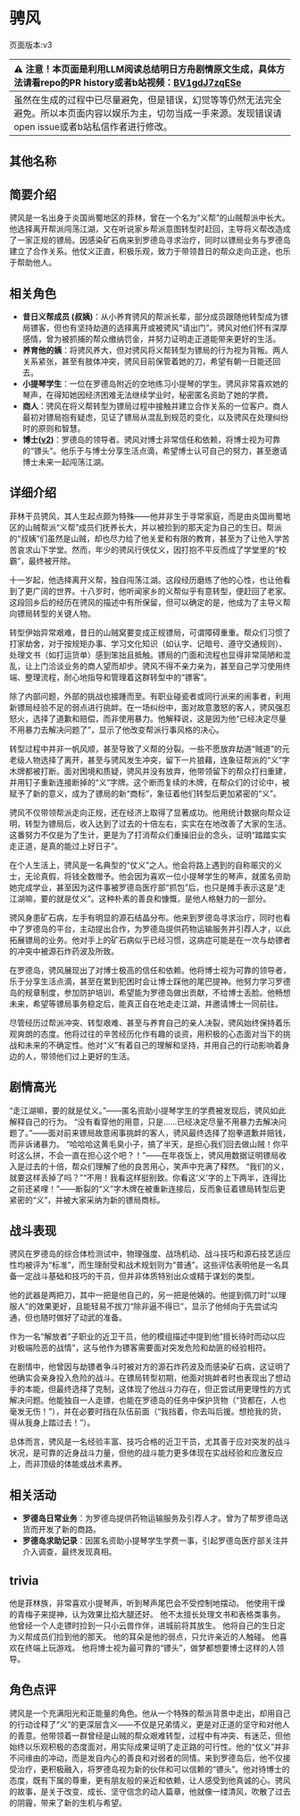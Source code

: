# 骋风
页面版本:v3
 

| :warning: 注意！本页面是利用LLM阅读总结明日方舟剧情原文生成，具体方法请看repo的PR history或者b站视频：[BV1gdJ7zqESe](https://www.bilibili.com/video/BV1gdJ7zqESe/)         |
|:----------------------------|
| 虽然在生成的过程中已尽量避免，但是错误，幻觉等等仍然无法完全避免。所以本页面内容以娱乐为主，切勿当成一手来源。发现错误请open issue或者b站私信作者进行修改。|



## 其他名称

## 简要介绍
骋风是一名出身于炎国尚蜀地区的菲林，曾在一个名为“义帮”的山贼帮派中长大。他选择离开帮派闯荡江湖，又在听说家乡帮派意图转型时赶回，主导将义帮改造成了一家正规的镖局。因感染矿石病来到罗德岛寻求治疗，同时以镖局业务与罗德岛建立了合作关系。他仗义正直，积极乐观，致力于带领昔日的帮众走向正途，也乐于帮助他人。
## 相关角色
-   **昔日义帮成员 (叔姨)**：从小养育骋风的帮派长辈，部分成员跟随他转型成为镖局镖客，但也有坚持劫道的选择离开或被骋风“请出门”。骋风对他们怀有深厚感情，曾为被抓捕的帮众缴纳罚金，并努力证明走正道能带来更好的生活。
-   **养育他的姨**：将骋风养大，但对骋风将义帮转型为镖局的行为视为背叛。两人关系紧张，甚至有肢体冲突，骋风目前保管着她的刀，希望有朝一日能还回去。
-   **小提琴学生**：一位在罗德岛附近的空地练习小提琴的学生。骋风非常喜欢她的琴声，在得知她因经济困难无法继续学业时，秘密匿名资助了她的学费。
-   **商人**：骋风在将义帮转型为镖局过程中接触并建立合作关系的一位客户。商人最初对镖局抱有疑虑，见证了镖局从混乱到规范的变化，以及骋风在处理纠纷时的原则和智慧。
-   **博士([v2](extended_char_bo_shi.md))**：罗德岛的领导者。骋风对博士非常信任和依赖，将博士视为可靠的“镖头”。他乐于与博士分享生活点滴，希望博士认可自己的努力，甚至邀请博士未来一起闯荡江湖。
## 详细介绍
菲林干员骋风，其人生起点颇为特殊——他并非生于寻常家庭，而是由炎国尚蜀地区的山贼帮派“义帮”成员们抚养长大，并以被捡到的那天定为自己的生日。帮派的“叔姨”们虽然是山贼，却也尽力给了他关爱和有限的教育，甚至为了让他入学苦苦哀求山下学堂。然而，年少的骋风行侠仗义，因打抱不平反而成了学堂里的“校霸”，最终被开除。

十一岁起，他选择离开义帮，独自闯荡江湖。这段经历磨练了他的心性，也让他看到了更广阔的世界。十八岁时，他听闻家乡的义帮似乎有意转型，便赶回了老家。这段回乡后的经历在骋风的描述中有所保留，但可以确定的是，他成为了主导义帮向镖局转型的关键人物。

转型伊始异常艰难，昔日的山贼窝要变成正规镖局，可谓障碍重重。帮众们习惯了打家劫舍，对于按规矩办事、学习文化知识（如认字、记暗号、遵守交通规则）、处理文书（如打运货单）感到笨拙且抵触。镖局的门面和流程也显得非常简陋和混乱，让上门洽谈业务的商人望而却步。骋风不得不亲力亲为，甚至自己学习使用终端、整理流程，耐心地指导和管理着这群转型中的“镖客”。

除了内部问题，外部的挑战也接踵而至。有职业碰瓷者或同行派来的闹事者，利用新镖局经验不足的弱点进行挑衅。在一场纠纷中，面对故意激怒的客人，骋风强忍怒火，选择了道歉和赔偿，而非使用暴力。他解释说，这是因为他“已经决定尽量不用暴力去解决问题了”，显示了他改变帮派行事风格的决心。

转型过程中并非一帆风顺，甚至导致了义帮的分裂。一些不愿放弃劫道“贼道”的元老级人物选择了离开，甚至与骋风发生冲突，留下一片狼藉，连象征帮派的“义”字木牌都被打断。面对困境和质疑，骋风并没有放弃，他带领留下的帮众打扫重建，并用钉子重新连接断掉的“义”字牌。这个断而复续的木牌，在帮众们的讨论中，被赋予了新的意义，成为了镖局的新“商标”，象征着他们转型后更加紧密的“义”。

骋风不仅带领帮派走向正规，还在经济上取得了显著成功。他用统计数据向帮众证明，转型为镖局后，收入达到了过去的十倍左右，实实在在地改善了大家的生活。这番努力不仅是为了生计，更是为了打消帮众们重操旧业的念头，证明“踏踏实实走正道，是真的能过上好日子”。

在个人生活上，骋风是一名典型的“仗义”之人。他会将路上遇到的自称赈灾的义士，无论真假，将钱全数赠予。他会因为喜欢一位小提琴学生的琴声，就匿名资助她完成学业，甚至因为这件事被罗德岛医疗部“抓包”后，也只是摊手表示这是“走江湖嘛，要的就是仗义”。这种朴素的善良和慷慨，是他人格魅力的一部分。

骋风身患矿石病，左手有明显的源石结晶分布。他来到罗德岛寻求治疗，同时也看中了罗德岛的平台，主动提出合作，为罗德岛提供药物运输服务并引荐人才，以此拓展镖局的业务。他对手上的矿石病似乎已经习惯，这病症可能是在一次与劫镖者的冲突中被源石炸药波及所致。

在罗德岛，骋风展现出了对博士极高的信任和依赖。他将博士视为可靠的领导者，乐于分享生活点滴，甚至在累到犯困时会让博士踩他的尾巴提神。他努力学习罗德岛的规章制度，参加防护培训，希望能为罗德岛做出贡献，不给博士丢脸。他畅想未来，希望等镖局事务稳定后，能真正自在地走走江湖，并邀请博士一同前往。

尽管经历过帮派冲突、转型艰难、甚至与养育自己的亲人决裂，骋风始终保持着乐观爽朗的态度。他将过往的辛苦经历化作有趣的谈资，用积极的心态面对当下的挑战和未来的不确定性。他对“义”有着自己的理解和坚持，并用自己的行动影响着身边的人，带领他们过上更好的生活。
## 剧情高光
“走江湖嘛，要的就是仗义。”——匿名资助小提琴学生的学费被发现后，骋风如此解释自己的行为。
“没有看穿他的用意，只是......已经决定尽量不用暴力去解决问题了。”——面对前来镖局故意闹事挑衅的客人，骋风最终选择了抱拳道歉并赔钱，而非诉诸暴力。
“哈哈哈这黄毛臭小子，搞了半天，是担心我们回去做山贼！你平时这么拼，不会一直在担心这个吧？！”——在年夜饭上，骋风用数据证明镖局收入是过去的十倍，帮众们理解了他的良苦用心，笑声中充满了释然。
“我们的义，就要这样丢掉了吗？”“不用！我看这样挺别致。你看这‘义’字的上下两半，连得比之前还紧哩！”——断裂的“义”字木牌在被重新连接后，反而象征着镖局转型后更紧密的“义”，并被大家采纳为新的镖局商标。
## 战斗表现
骋风在罗德岛的综合体检测试中，物理强度、战场机动、战斗技巧和源石技艺适应性均被评为“标准”，而生理耐受和战术规划则为“普通”。这些评估表明他是一名具备一定战斗基础和技巧的干员，但并非体质特别出众或精于谋划的类型。

他的武器是两把刀，其中一把是他自己的，另一把是他姨的。他提到佩刀时“以理服人”的效果更好，且能轻易不拔刀“除非逼不得已”，显示了他倾向于先尝试沟通，但也随时做好了动武的准备。

作为一名“解放者”子职业的近卫干员，他的模组描述中提到他“擅长待时而动以应对极端险恶的战情”，这与他作为镖客需要面对突发危险和劫匪的经验相符。

在剧情中，他曾因与劫镖者争斗时被对方的源石炸药波及而感染矿石病，这证明了他确实会亲身投入危险的战斗。在镖局转型初期，他面对挑衅者时也表现出了想动手的本能，但最终选择了克制，这体现了他战斗力存在，但正尝试用更理性的方式解决问题。他能独自一人走镖，也能在罗德岛的任务中保护货物（“货都在，人也毫发无伤！”），并在必要时挡在队伍前面（“我挡着，你去叫后援。想抢我的货，得从我身上踏过去！”）。

总体而言，骋风是一名经验丰富、技巧合格的近卫干员，尤其善于应对突发的战斗状况，是可靠的近身战斗力量，但他的战斗能力更多体现在实战经验和应激反应上，而非顶级的体能或战术素养。
## 相关活动
-   **罗德岛日常业务**：为罗德岛提供药物运输服务及引荐人才。曾为了帮罗德岛送货而开发了新的商路。
-   **罗德岛求助记录**：因匿名资助小提琴学生学费一事，引起罗德岛医疗部关注并介入调查，最终发现真相。
## trivia
他是菲林族，非常喜欢小提琴声，听到琴声尾巴会不受控制地摆动。
他使用干燥的青梅子来提神，认为效果比掐大腿还好。
他不太擅长处理文书和表格类事务。
他曾经一个人走镖时捡到一只小云兽作伴，进城前将其放生。
他将自己的生日定为义帮成员们捡到他的那天。
他的耳朵是他的弱点，只允许亲近的人触碰。
他喜欢在终端上玩游戏。
他将博士视为最可靠的“镖头”，做梦都想要博士这样的人领导。
## 角色点评
骋风是一个充满阳光和正能量的角色。他从一个特殊的帮派背景中走出，却用自己的行动诠释了“义”的更深层含义——不仅是兄弟情义，更是对正道的坚守和对他人的善意。他带领着一群曾经是山贼的帮众艰难转型，过程中有冲突、有迷茫，但他始终以乐观积极的态度面对，用实际成果证明了走正路的可行性。他的“仗义”并非不问缘由的冲动，而是发自内心的善良和对弱者的同情。来到罗德岛后，他不仅接受治疗，更积极融入，将罗德岛视为新的伙伴和可以信赖的“镖头”。他对待博士的态度，既有下属的尊重，更有朋友般的亲近和依赖，让人感受到他真诚的心。骋风的故事，是关于改变、成长、坚守信念的动人篇章，他就像一缕清风，吹散了过去的阴霾，带来了新的生机与希望。